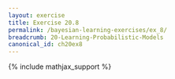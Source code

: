 ```yaml
---
layout: exercise
title: Exercise 20.8
permalink: /bayesian-learning-exercises/ex_8/
breadcrumb: 20-Learning-Probabilistic-Models
canonical_id: ch20ex8
---
```


{% include mathjax_support %}

